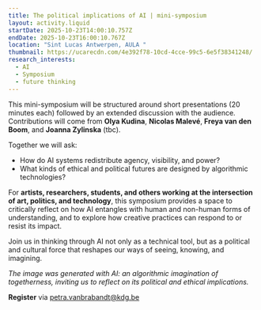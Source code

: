 ```yaml
---
title: The political implications of AI | mini-symposium
layout: activity.liquid
startDate: 2025-10-23T14:00:10.757Z
endDate: 2025-10-23T16:00:10.767Z
location: "Sint Lucas Antwerpen, AULA "
thumbnail: https://ucarecdn.com/4e392f78-10cd-4cce-99c5-6e5f38341248/
research_interests:
  - AI
  - Symposium
  - future thinking
---
```

This mini-symposium will be structured around short presentations (20 minutes each) followed by an extended discussion with the audience. Contributions will come from **Olya Kudina**, **Nicolas Malevé**, **Freya van den Boom**, and **Joanna Zylinska** (tbc).

Together we will ask:

* How do AI systems redistribute agency, visibility, and power?
* What kinds of ethical and political futures are designed by algorithmic technologies?

For **artists, researchers, students, and others working at the intersection of art, politics, and technology**, this symposium provides a space to critically reflect on how AI entangles with human and non-human forms of understanding, and to explore how creative practices can respond to or resist its impact.

Join us in thinking through AI not only as a technical tool, but as a political and cultural force that reshapes our ways of seeing, knowing, and imagining.

*The image was generated with AI: an algorithmic imagination of togetherness, inviting us to reflect on its political and ethical implications.*

**R﻿egister** via petra.vanbrabandt@kdg.be